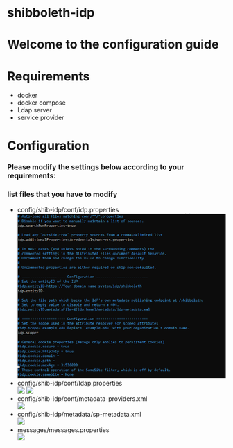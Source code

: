 <h1>shibboleth-idp</h1>
<h1>Welcome to the configuration guide</h1>
 <h1>Requirements</h1>
 <ul>
   <li>docker</li>
   <li>docker compose</li>
   <li>Ldap server</li>
   <li>service provider</li>
 </ul>

<h1>Configuration</h1>
<h3>Please modify the settings below according to your requirements: </h3>
<h3>list files that you have to modify </h3>

<ul>
  <li>config/shib-idp/conf/idp.properties</li>
  <img src="./images/idp-properties.png">
  <li>config/shib-idp/conf/ldap.properties</li>
  <img src="ldap-pro.png">
   <img src="ldap-pro-2.png">  
  <li>config/shib-idp/conf/metadata-providers.xml</li>
  <img src="metadata-providers.png">
  <li>config/shib-idp/metadata/sp-metadata.xml</li>
  <img src="sp-metadata.png">
  <li>messages/messages.properties</li>
 <img src="template.png">
</ul>
